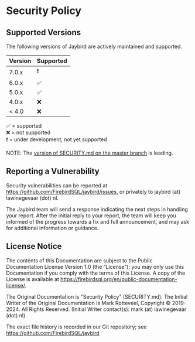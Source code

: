 <!--
SPDX-FileCopyrightText: Copyright 2019-2024 Mark Rotteveel
SPDX-License-Identifier: LicenseRef-PDL-1.0
-->
# Security Policy

## Supported Versions

The following versions of Jaybird are actively maintained and supported.

| Version | Supported                |
|---------|--------------------------|
| 7.0.x   | :heavy_exclamation_mark: |
| 6.0.x   | :white_check_mark:       |
| 5.0.x   | :white_check_mark:       |
| 4.0.x   | :x:                      |
| < 4.0   | :x:                      |

:white_check_mark: = supported \
:x: = not supported \
:heavy_exclamation_mark: = under development, not yet supported

NOTE: The [version of SECURITY.md on the master branch](https://github.com/FirebirdSQL/jaybird/blob/master/SECURITY.md) is leading.

## Reporting a Vulnerability

Security vulnerabilities can be reported at https://github.com/FirebirdSQL/jaybird/issues,
or privately to jaybird (at) lawinegevaar (dot) nl. 

The Jaybird team will send a response indicating the next steps in handling your report. 
After the initial reply to your report, the team will keep you informed of the progress 
towards a fix and full announcement, and may ask for additional information or guidance.

## License Notice

The contents of this Documentation are subject to the Public Documentation
License Version 1.0 (the “License”); you may only use this Documentation if you
comply with the terms of this License. A copy of the License is available at
<https://firebirdsql.org/en/public-documentation-license/>.

The Original Documentation is "Security Policy" (SECURITY.md). The Initial 
Writer of the Original Documentation is Mark Rotteveel, Copyright © 2019-2024. 
All Rights Reserved. (Initial Writer contact(s): mark (at) lawinegevaar (dot) nl).

<!--
Contributor(s): ______________________________________.
Portions created by ______ are Copyright © _________ [Insert year(s)]. All Rights Reserved.
(Contributor contact(s): ________________ [Insert hyperlink/alias]).
-->

The exact file history is recorded in our Git repository; see
<https://github.com/FirebirdSQL/jaybird>
